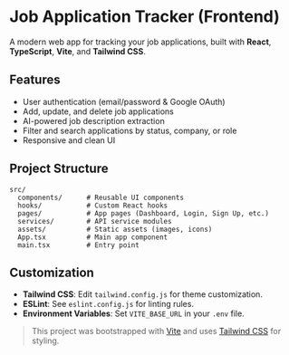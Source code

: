 # Job Application Tracker (Frontend)

A modern web app for tracking your job applications, built with **React**, **TypeScript**, **Vite**, and **Tailwind CSS**.

## Features

- User authentication (email/password & Google OAuth)
- Add, update, and delete job applications
- AI-powered job description extraction
- Filter and search applications by status, company, or role
- Responsive and clean UI

## Project Structure

```
src/
  components/      # Reusable UI components
  hooks/           # Custom React hooks
  pages/           # App pages (Dashboard, Login, Sign Up, etc.)
  services/        # API service modules
  assets/          # Static assets (images, icons)
  App.tsx          # Main app component
  main.tsx         # Entry point
```

## Customization

- **Tailwind CSS**: Edit `tailwind.config.js` for theme customization.
- **ESLint**: See `eslint.config.js` for linting rules.
- **Environment Variables**: Set `VITE_BASE_URL` in your `.env` file.


> This project was bootstrapped with [Vite](https://vitejs.dev/) and uses [Tailwind CSS](https://tailwindcss.com/) for styling.
